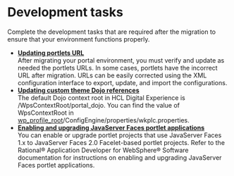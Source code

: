 # Development tasks

Complete the development tasks that are required after the migration to ensure that your environment functions properly.

-   **[Updating portlets URL](mig_updating_portlets_url.md)**  
After migrating your portal environment, you must verify and update as needed the portlets URLs. In some cases, portlets have the incorrect URL after migration. URLs can be easily corrected using the XML configuration interface to export, update, and import the configurations.
-   **[Updating custom theme Dojo references](mig_post_dojo.md)**  
The default Dojo context root in HCL Digital Experience is /WpsContextRoot/portal\_dojo. You can find the value of WpsContextRoot in [wp\_profile\_root](../../../../../../guide_me/wpsdirstr.md#wp_profile_root)/ConfigEngine/properties/wkplc.properties.
-   **[Enabling and upgrading JavaServer Faces portlet applications](mig_post_dev_jsf.md)**  
You can enable or upgrade portlet projects that use JavaServer Faces 1.x to JavaServer Faces 2.0 Facelet-based portlet projects. Refer to the Rational® Application Developer for WebSphere® Software documentation for instructions on enabling and upgrading JavaServer Faces portlet applications.


